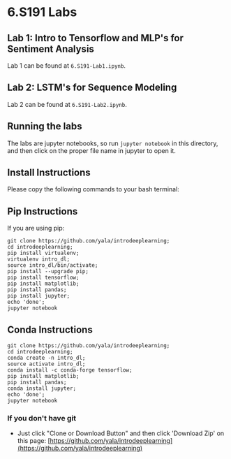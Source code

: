 # 6.S191 Labs

## Lab 1: Intro to Tensorflow and MLP's for Sentiment Analysis
Lab 1 can be found at `6.S191-Lab1.ipynb`.

## Lab 2: LSTM's for Sequence Modeling
Lab 2 can be found at `6.S191-Lab2.ipynb`.


## Running the labs
The labs are jupyter notebooks, so run `jupyter notebook` in this directory, and then click on the proper file name in jupyter to open it.

## Install Instructions
Please copy the following commands to your bash terminal:

## Pip Instructions
If you are using pip:
```
git clone https://github.com/yala/introdeeplearning;
cd introdeeplearning;
pip install virtualenv;
virtualenv intro_dl;
source intro_dl/bin/activate;
pip install --upgrade pip;
pip install tensorflow;
pip install matplotlib;
pip install pandas;
pip install jupyter;
echo 'done';
jupyter notebook
```
## Conda Instructions
```
git clone https://github.com/yala/introdeeplearning;
cd introdeeplearning;
conda create -n intro_dl;
source activate intro_dl;
conda install -c conda-forge tensorflow;
pip install matplotlib;
pip install pandas;
conda install jupyter;
echo 'done';
jupyter notebook
```


### If you don't have git
- Just click "Clone or Download Button" and then click 'Download Zip' on this page: [https://github.com/yala/introdeeplearning](https://github.com/yala/introdeeplearning)

